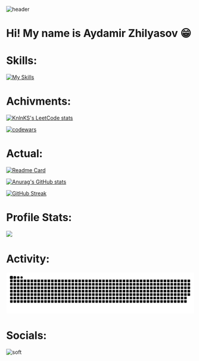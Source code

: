 ![header](https://capsule-render.vercel.app/api?type=waving&color=gradient&height=256&section=header&text=Hello%20World!&fontSize=75&animation=fadeIn&fontAlignY=38&desc=Welcome%20to%20my%20GitHub%20profile!%20Put%20stars,%20fork%20and%20contribute!&descAlignY=51&descAlign=62)

# Hi! My name is Aydamir Zhilyasov 😁

# **Skills:**

[![My Skills](https://skillicons.dev/icons?i=js,ts,html,css,sass,react,redux,tailwind,nodejs,py,bots,docker,firebase,git,github,heroku,sqlite,vite,webpack&perline=7)](https://skillicons.dev)

# **Achivments:**
[![KnlnKS's LeetCode stats](https://leetcode-stats-six.vercel.app/api?username=KnlnKS&theme=dark)](https://github.com/KnlnKS/leetcode-stats)

[![codewars](https://www.codewars.com/users/username/badges/large)](https://www.codewars.com/users/username)

# Actual:

[![Readme Card](https://github-readme-stats.vercel.app/api/pin/?username=Zhilyasov&repo=ToDo)](https://github.com/Zhilyasov/ToDo)

[![Anurag's GitHub stats](https://github-readme-stats.vercel.app/api?username=Zhilyasov)](https://github.com/anuraghazra/github-readme-stats)

[![GitHub Streak](https://github-readme-streak-stats.herokuapp.com/?user=Zhilyasov)](https://git.io/streak-stats)

# **Profile Stats:**

![](https://github-profile-summary-cards.vercel.app/api/cards/stats?username=Zhilyasov&theme=solarized_dark)

# **Activity:** 
![snake gif](https://github.com/Zhilyasov/Zhilyasov/blob/output/github-contribution-grid-snake-dark.svg)

# **Socials:**


![soft](https://capsule-render.vercel.app/api?type=soft&color=gradient&text=Come%20again!&fontSize=40&animation=twinkling)
